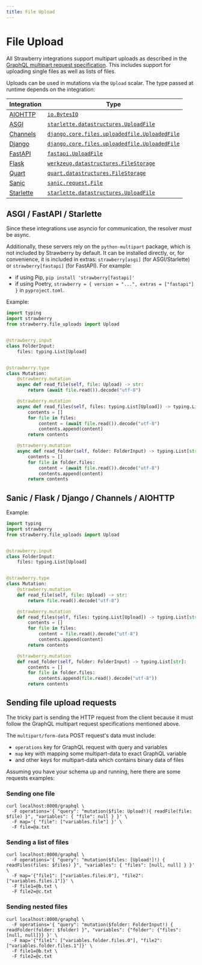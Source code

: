 ```yaml
---
title: File Upload
---
```


# File Upload

All Strawberry integrations support multipart uploads as described in the
[GraphQL multipart request specification](https://github.com/jaydenseric/graphql-multipart-request-spec).
This includes support for uploading single files as well as lists of files.

Uploads can be used in mutations via the `Upload` scalar.
The type passed at runtime depends on the integration:

| Integration                               | Type                                                                                                                                                  |
| ----------------------------------------- | ----------------------------------------------------------------------------------------------------------------------------------------------------- |
| [AIOHTTP](/docs/integrations/aiohttp)     | [`io.BytesIO`](https://docs.python.org/3/library/io.html#io.BytesIO)                                                                                  |
| [ASGI](/docs/integrations/asgi)           | [`starlette.datastructures.UploadFile`](https://www.starlette.io/requests/#request-files)                                                             |
| [Channels](/docs/integrations/channels)   | [`django.core.files.uploadedfile.UploadedFile`](https://docs.djangoproject.com/en/3.2/ref/files/uploads/#django.core.files.uploadedfile.UploadedFile) |
| [Django](/docs/integrations/django)       | [`django.core.files.uploadedfile.UploadedFile`](https://docs.djangoproject.com/en/3.2/ref/files/uploads/#django.core.files.uploadedfile.UploadedFile) |
| [FastAPI](/docs/integrations/fastapi)     | [`fastapi.UploadFile`](https://fastapi.tiangolo.com/tutorial/request-files/#file-parameters-with-uploadfile)                                          |
| [Flask](/docs/integrations/flask)         | [`werkzeug.datastructures.FileStorage`](https://werkzeug.palletsprojects.com/en/2.0.x/datastructures/#werkzeug.datastructures.FileStorage)            |
| [Quart](/docs/integrations/quart)         | [`quart.datastructures.FileStorage`](https://github.com/pallets/quart/blob/main/src/quart/datastructures.py)                                          |
| [Sanic](/docs/integrations/sanic)         | [`sanic.request.File`](https://sanic.readthedocs.io/en/stable/sanic/api/core.html#sanic.request.File)                                                 |
| [Starlette](/docs/integrations/starlette) | [`starlette.datastructures.UploadFile`](https://www.starlette.io/requests/#request-files)                                                             |

## ASGI / FastAPI / Starlette

Since these integrations use asyncio for communication, the resolver _must_ be async.

Additionally, these servers rely on the `python-multipart` package, which is not included by Strawberry by default. It can be installed directly, or, for convenience, it is included in extras: `strawberry[asgi]` (for ASGI/Starlette) or `strawberry[fastapi]` (for FastAPI). For example:

- if using Pip, `pip install 'strawberry[fastapi]'`
- if using Poetry, `strawberry = { version = "...", extras = ["fastapi"] }` in `pyproject.toml`.

Example:

```python
import typing
import strawberry
from strawberry.file_uploads import Upload


@strawberry.input
class FolderInput:
    files: typing.List[Upload]


@strawberry.type
class Mutation:
    @strawberry.mutation
    async def read_file(self, file: Upload) -> str:
        return (await file.read()).decode("utf-8")

    @strawberry.mutation
    async def read_files(self, files: typing.List[Upload]) -> typing.List[str]:
        contents = []
        for file in files:
            content = (await file.read()).decode("utf-8")
            contents.append(content)
        return contents

    @strawberry.mutation
    async def read_folder(self, folder: FolderInput) -> typing.List[str]:
        contents = []
        for file in folder.files:
            content = (await file.read()).decode("utf-8")
            contents.append(content)
        return contents
```

## Sanic / Flask / Django / Channels / AIOHTTP

Example:

```python
import typing
import strawberry
from strawberry.file_uploads import Upload


@strawberry.input
class FolderInput:
    files: typing.List[Upload]


@strawberry.type
class Mutation:
    @strawberry.mutation
    def read_file(self, file: Upload) -> str:
        return file.read().decode("utf-8")

    @strawberry.mutation
    def read_files(self, files: typing.List[Upload]) -> typing.List[str]:
        contents = []
        for file in files:
            content = file.read().decode("utf-8")
            contents.append(content)
        return contents

    @strawberry.mutation
    def read_folder(self, folder: FolderInput) -> typing.List[str]:
        contents = []
        for file in folder.files:
            contents.append(file.read().decode("utf-8"))
        return contents
```

## Sending file upload requests

The tricky part is sending the HTTP request from the client because it must follow the GraphQL multipart request specifications mentioned above.

The `multipart/form-data` POST request's data must include:

- `operations` key for GraphQL request with query and variables
- `map` key with mapping some multipart-data to exact GraphQL variable
- and other keys for multipart-data which contains binary data of files

Assuming you have your schema up and running, here there are some requests examples:

### Sending one file

```shell
curl localhost:8000/graphql \
  -F operations='{ "query": "mutation($file: Upload!){ readFile(file: $file) }", "variables": { "file": null } }' \
  -F map='{ "file": ["variables.file"] }' \
  -F file=@a.txt
```

### Sending a list of files

```shell
curl localhost:8000/graphql \
  -F operations='{ "query": "mutation($files: [Upload!]!) { readFiles(files: $files) }", "variables": { "files": [null, null] } }' \
  -F map='{"file1": ["variables.files.0"], "file2": ["variables.files.1"]}' \
  -F file1=@b.txt \
  -F file2=@c.txt
```

### Sending nested files

```shell
curl localhost:8000/graphql \
  -F operations='{ "query": "mutation($folder: FolderInput!) { readFolder(folder: $folder) }", "variables": {"folder": {"files": [null, null]}} }' \
  -F map='{"file1": ["variables.folder.files.0"], "file2": ["variables.folder.files.1"]}' \
  -F file1=@b.txt \
  -F file2=@c.txt
```
